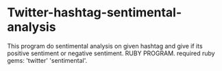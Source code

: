 # Twitter-hashtag-sentimental-analysis
This program do sentimental analysis on given hashtag and give if its positive sentiment or negative sentiment.
RUBY PROGRAM.
required ruby gems: 'twitter'   'sentimental'.
